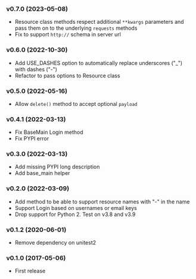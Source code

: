 ### v0.7.0 (2023-05-08)

  * Resource class methods respect additional `**kwargs` parameters and pass them on to the underlying `requests` methods
  * Fix to support `http://` schema in server url

### v0.6.0 (2022-10-30)

  * Add USE_DASHES option to automatically replace underscores ("_") with dashes ("-")
  * Refactor to pass options to Resource class

### v0.5.0 (2022-05-16)

  * Allow `delete()` method to accept optional `payload`

### v0.4.1 (2022-03-13)

  * Fix BaseMain Login method
  * Fix PYPI error

### v0.3.0 (2022-03-13)

  * Add missing PYPI long description
  * Add base_main helper

### v0.2.0 (2022-03-09)

  * Add method to be able to support resource names with "-" in the name
  * Support Login based on usernames or email keys
  * Drop support for Python 2. Test on v3.8 and v3.9

### v0.1.2 (2020-06-01)

  * Remove dependency on unitest2

### v0.1.0 (2017-05-06)

  * First release

